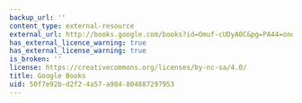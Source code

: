 ```yaml
---
backup_url: ''
content_type: external-resource
external_url: http://books.google.com/books?id=Omuf-cUDyA0C&pg=PA44=onepage
has_external_licence_warning: true
has_external_license_warning: true
is_broken: ''
license: https://creativecommons.org/licenses/by-nc-sa/4.0/
title: Google Books
uid: 50f7e92b-d2f2-4a57-a984-804887297953
---
```


